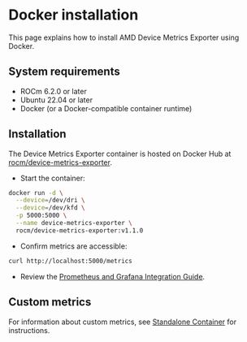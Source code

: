 # Docker installation

This page explains how to install AMD Device Metrics Exporter using Docker.

## System requirements

- ROCm 6.2.0 or later
- Ubuntu 22.04 or later
- Docker (or a Docker-compatible container runtime)

## Installation

The Device Metrics Exporter container is hosted on Docker Hub at [rocm/device-metrics-exporter](https://hub.docker.com/r/rocm/device-metrics-exporter).

- Start the container:

```bash
docker run -d \
  --device=/dev/dri \
  --device=/dev/kfd \
  -p 5000:5000 \
  --name device-metrics-exporter \
  rocm/device-metrics-exporter:v1.1.0
```

- Confirm metrics are accessible:

```bash
curl http://localhost:5000/metrics
```

- Review the [Prometheus and Grafana Integration Guide](../integrations/prometheus-grafana.md).

## Custom metrics

For information about custom metrics, see [Standalone Container](../configuration/docker.md) for instructions.
